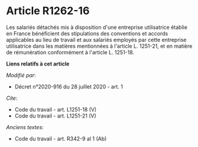 # Article R1262-16

Les salariés détachés mis à disposition d'une entreprise utilisatrice établie en France bénéficient des stipulations des
conventions et accords applicables au lieu de travail et aux salariés employés par cette entreprise utilisatrice dans les
matières mentionnées à l'article L. 1251-21, et en matière de rémunération conformément à l'article L. 1251-18.

**Liens relatifs à cet article**

_Modifié par_:

  - Décret n°2020-916 du 28 juillet 2020 - art. 1

_Cite_:

  - Code du travail - art. L1251-18 (V)
  - Code du travail - art. L1251-21 (V)

_Anciens textes_:

  - Code du travail - art. R342-9 al 1 (Ab)
